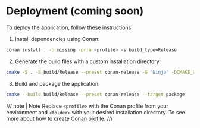 # Deployment (coming soon)

To deploy the application, follow these instructions:

1. Install dependencies using Conan:
```bash
conan install . -b missing -pr:a <profile> -s build_type=Release
```

2. Generate the build files with a custom installation directory:
```bash
cmake -S . -B build/Release --preset conan-release -G "Ninja" -DCMAKE_BUILD_TYPE=Release -DCMAKE_INSTALL_PREFIX="./<folder>"
```

3. Build and package the application:
```bash
cmake --build build/Release --preset conan-release --target package
```

/// note | Note 
Replace `<profile>` with the Conan profile from your environment and `<folder>` with your desired installation directory. To see more about how to create [Conan profile](https://docs.conan.io/2/reference/config_files/profiles.html).
///